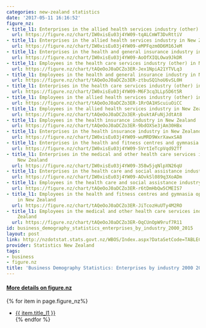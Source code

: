 ```yaml
---
categories: new-zealand statistics
date: '2017-05-11 16:16:52'
figure_nz:
- title_l1: Enterprises in the allied health services industry (other) in New Zealand
  url: https://figure.nz/chart/IW0xisEu03j4YW09-tqALCmWT3DvRttiV
- title_l1: Enterprises in the allied health services industry in New Zealand
  url: https://figure.nz/chart/IW0xisEu03j4YW09-eMPFqzm0D6M16JeM
- title_l1: Enterprises in the health and general insurance industry in New Zealand
  url: https://figure.nz/chart/IW0xisEu03j4YW09-AoOfXIQLOwa9JkDR
- title_l1: Employees in the health care services industry (other) in New Zealand
  url: https://figure.nz/chart/tAQeOoJ0aDCZo3ER-Jex1NpiA21YTVLq3
- title_l1: Employees in the health and general insurance industry in New Zealand
  url: https://figure.nz/chart/tAQeOoJ0aDCZo3ER-ztbuSQ1hoU6vSL0H
- title_l1: Enterprises in the health care services industry (other) in New Zealand
  url: https://figure.nz/chart/IW0xisEu03j4YW09-M6F3cq3LLp5D6t5R
- title_l1: Employees in the allied health services industry (other) in New Zealand
  url: https://figure.nz/chart/tAQeOoJ0aDCZo3ER-1RrOA1HScuiuOiCC
- title_l1: Employees in the allied health services industry in New Zealand
  url: https://figure.nz/chart/tAQeOoJ0aDCZo3ER-ybuktAFuNjJdtAt8
- title_l1: Employees in the health insurance industry in New Zealand
  url: https://figure.nz/chart/tAQeOoJ0aDCZo3ER-9bdOXSe3jAm30HBx
- title_l1: Enterprises in the health insurance industry in New Zealand
  url: https://figure.nz/chart/IW0xisEu03j4YW09-wuMRD9WxrXawxSA8
- title_l1: Enterprises in the health and fitness centres and gymnasia operation industry
  url: https://figure.nz/chart/IW0xisEu03j4YW09-5VrtIeTcpVqd92Tf
- title_l1: Enterprises in the medical and other health care services industry in
    New Zealand
  url: https://figure.nz/chart/IW0xisEu03j4YW09-358w5jqNlpXN26qU
- title_l1: Enterprises in the health care and social assistance industry in New Zealand
  url: https://figure.nz/chart/IW0xisEu03j4YW09-AOvkSl089q3XoADm
- title_l1: Employees in the health care and social assistance industry in New Zealand
  url: https://figure.nz/chart/tAQeOoJ0aDCZo3ER-r6tDmHbQw5CMEIS7
- title_l1: Employees in the health and fitness centres and gymnasia operation industry
    in New Zealand
  url: https://figure.nz/chart/tAQeOoJ0aDCZo3ER-JiTcozHuUTy4M2RO
- title_l1: Employees in the medical and other health care services industry in New
    Zealand
  url: https://figure.nz/chart/tAQeOoJ0aDCZo3ER-OqCUnOpW9ruf7R11
id: business_demography_statistics_enterprises_by_industry_2000_2015
layout: post
link: http://nzdotstat.stats.govt.nz/WBOS/Index.aspx?DataSetCode=TABLECODE7604
provider: Statistics New Zealand
tags:
- business
- figure.nz
title: 'Business Demography Statistics: Enterprises by industry 2000 2015'
---
```


<h4><u> More details on figure.nz</u></h4>
{% for item in page.figure_nz%}
<ul class="post-list">
    <li><a href="{{ item.url }}">{{ item.title_l1 }}</a></li>
{% endfor %}
</ul>